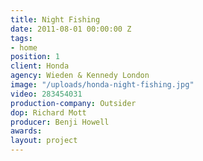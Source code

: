 ```yaml
---
title: Night Fishing
date: 2011-08-01 00:00:00 Z
tags:
- home
position: 1
client: Honda
agency: Wieden & Kennedy London
image: "/uploads/honda-night-fishing.jpg"
video: 283454031
production-company: Outsider
dop: Richard Mott
producer: Benji Howell
awards: 
layout: project
---
```


